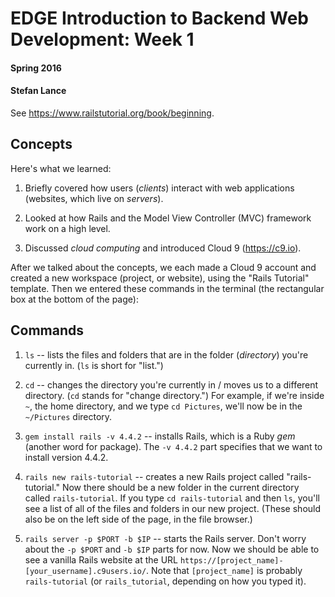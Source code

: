 EDGE Introduction to Backend Web Development: Week 1
===================================
#### Spring 2016
#### Stefan Lance

See https://www.railstutorial.org/book/beginning.

Concepts
-------------
Here's what we learned:

1. Briefly covered how users (_clients_) interact with web applications (websites, which live on _servers_).

2. Looked at how Rails and the Model View Controller (MVC) framework work on a high level.

3. Discussed _cloud computing_ and introduced Cloud 9 (https://c9.io).

After we talked about the concepts, we each made a Cloud 9 account and created a new workspace (project, or website), using the "Rails Tutorial" template. Then we entered these commands in the terminal (the rectangular box at the bottom of the page):

Commands
---------------

1. `ls` -- lists the files and folders that are in the folder (_directory_) you're currently in. (`ls` is short for "list.")

2. `cd` -- changes the directory you're currently in / moves us to a different directory. (`cd` stands for "change directory.") For example, if we're inside `~`, the home directory, and we type `cd Pictures`, we'll now be in the `~/Pictures` directory.

3. `gem install rails -v 4.4.2` -- installs Rails, which is a Ruby _gem_ (another word for package). The `-v 4.4.2` part specifies that we want to install version 4.4.2.

4. `rails new rails-tutorial` -- creates a new Rails project called "rails-tutorial." Now there should be a new folder in the current directory called `rails-tutorial`. If you type `cd rails-tutorial` and then `ls`, you'll see a list of all of the files and folders in our new project. (These should also be on the left side of the page, in the file browser.)

5. `rails server -p $PORT -b $IP` -- starts the Rails server. Don't worry about the `-p $PORT` and `-b $IP` parts for now. Now we should be able to see a vanilla Rails website at the URL `https://[project_name]-[your_username].c9users.io/`. Note that `[project_name]` is probably `rails-tutorial` (or `rails_tutorial`, depending on how you typed it).
